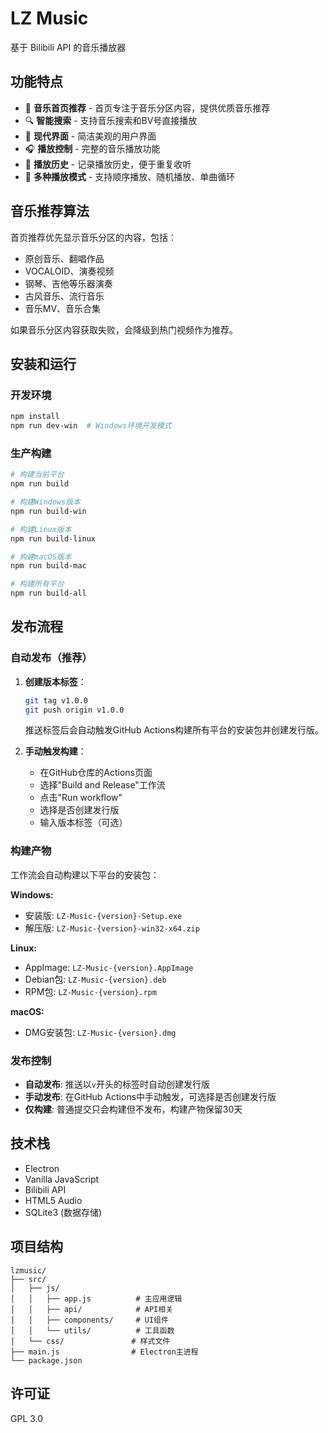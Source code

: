 # LZ Music

基于 Bilibili API 的音乐播放器

## 功能特点

- 🎵 **音乐首页推荐** - 首页专注于音乐分区内容，提供优质音乐推荐
- 🔍 **智能搜索** - 支持音乐搜索和BV号直接播放
- 📱 **现代界面** - 简洁美观的用户界面
- 🎧 **播放控制** - 完整的音乐播放功能
- 📝 **播放历史** - 记录播放历史，便于重复收听
- 🔄 **多种播放模式** - 支持顺序播放、随机播放、单曲循环

## 音乐推荐算法

首页推荐优先显示音乐分区的内容，包括：
- 原创音乐、翻唱作品
- VOCALOID、演奏视频  
- 钢琴、吉他等乐器演奏
- 古风音乐、流行音乐
- 音乐MV、音乐合集

如果音乐分区内容获取失败，会降级到热门视频作为推荐。

## 安装和运行

### 开发环境
```bash
npm install
npm run dev-win  # Windows环境开发模式
```

### 生产构建
```bash
# 构建当前平台
npm run build

# 构建Windows版本
npm run build-win

# 构建Linux版本
npm run build-linux

# 构建macOS版本
npm run build-mac

# 构建所有平台
npm run build-all
```

## 发布流程

### 自动发布（推荐）

1. **创建版本标签**：
   ```bash
   git tag v1.0.0
   git push origin v1.0.0
   ```
   推送标签后会自动触发GitHub Actions构建所有平台的安装包并创建发行版。

2. **手动触发构建**：
   - 在GitHub仓库的Actions页面
   - 选择"Build and Release"工作流
   - 点击"Run workflow"
   - 选择是否创建发行版
   - 输入版本标签（可选）

### 构建产物

工作流会自动构建以下平台的安装包：

**Windows:**
- 安装版: `LZ-Music-{version}-Setup.exe`
- 解压版: `LZ-Music-{version}-win32-x64.zip`

**Linux:**
- AppImage: `LZ-Music-{version}.AppImage`
- Debian包: `LZ-Music-{version}.deb`
- RPM包: `LZ-Music-{version}.rpm`

**macOS:**
- DMG安装包: `LZ-Music-{version}.dmg`

### 发布控制

- **自动发布**: 推送以`v`开头的标签时自动创建发行版
- **手动发布**: 在GitHub Actions中手动触发，可选择是否创建发行版
- **仅构建**: 普通提交只会构建但不发布，构建产物保留30天

## 技术栈

- Electron
- Vanilla JavaScript
- Bilibili API
- HTML5 Audio
- SQLite3 (数据存储)

## 项目结构

```
lzmusic/
├── src/
│   ├── js/
│   │   ├── app.js          # 主应用逻辑
│   │   ├── api/            # API相关
│   │   ├── components/     # UI组件
│   │   └── utils/          # 工具函数
│   └── css/               # 样式文件
├── main.js                # Electron主进程
└── package.json
```

## 许可证

GPL 3.0